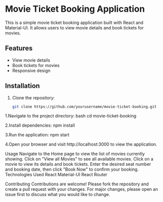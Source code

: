 # Movie Ticket Booking Application

This is a simple movie ticket booking application built with React and Material-UI. It allows users to view movie details and book tickets for movies.

## Features

- View movie details
- Book tickets for movies
- Responsive design

## Installation

1. Clone the repository:

   ```bash
   git clone https://github.com/yourusername/movie-ticket-booking.git
   ```

1.Navigate to the project directory:
bash
cd movie-ticket-booking

2.Install dependencies:
npm install

3.Run the application:
npm start

4.Open your browser and visit http://localhost:3000 to view the application.

Usage
Navigate to the Home page to view the list of movies currently showing.
Click on "View all Movies" to see all available movies.
Click on a movie to view its details and book tickets.
Enter the desired seat number and booking date, then click "Book Now" to confirm your booking.
Technologies Used
React
Material-UI
React Router

Contributing
Contributions are welcome! Please fork the repository and create a pull request with your changes. For major changes, please open an issue first to discuss what you would like to change.
